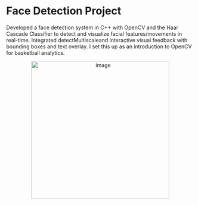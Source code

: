 # Face Detection Project

Developed a face detection system in C++ with OpenCV and the Haar Cascade Classifier to detect and visualize facial features/movements in real-time. Integrated detectMultiscaleand interactive visual feedback with bounding boxes and text overlay. I set this up as an introduction to OpenCV for basketball analytics.

<div align="center">
  <img src="https://github.com/user-attachments/assets/65d7441f-1dac-4c09-a82a-323e73f323b2" alt="image" width="370">
</div>

